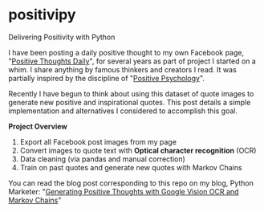 # positivipy
Delivering Positivity with Python
<!-- wp:paragraph -->
<p>I have been posting a daily positive thought to my own Facebook page, "<a rel="noreferrer noopener" href="https://www.facebook.com/positivedailythought" target="_blank">Positive Thoughts Daily</a>", for several years as part of project I started on a whim. I share anything by famous thinkers and creators I read. It was partially inspired by the discipline of "<a href="https://en.wikipedia.org/wiki/Positive_psychology" target="_blank" rel="noreferrer noopener">Positive Psychology</a>".</p>
<!-- /wp:paragraph -->

<!-- wp:paragraph -->
<p>Recently I have begun to think about using this dataset of quote images to generate new positive and inspirational quotes. This post details a simple implementation and alternatives I considered to accomplish this goal.</p>
<!-- /wp:paragraph -->

<!-- wp:paragraph -->
<p><strong>Project Overview</strong></p>
<!-- /wp:paragraph -->

<!-- wp:list {"ordered":true} -->
<ol><li>Export all Facebook post images from my page</li><li>Convert images to quote text with <strong>Optical character recognition</strong> (OCR)</li><li>Data cleaning (via pandas and manual correction)</li><li>Train on past quotes and generate new quotes with Markov Chains</li></ol>

<p>You can read the blog post corresponding to this repo on my blog, Python Marketer: "<a href="https://pythonmarketer.com/2020/10/11/generating-positive-thoughts-with-google-vision-ocr-and-markov-chains/" target="_blank" rel="noreferrer noopener">Generating Positive Thoughts with Google Vision OCR and Markov Chains</a>"
<!-- /wp:list -->
